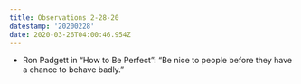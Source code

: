 ```yaml
---
title: Observations 2-28-20
datestamp: '20200228'
date: 2020-03-26T04:00:46.954Z
---
```

- Ron Padgett in “How to Be Perfect”: “Be nice to people before they have a chance to behave badly.”